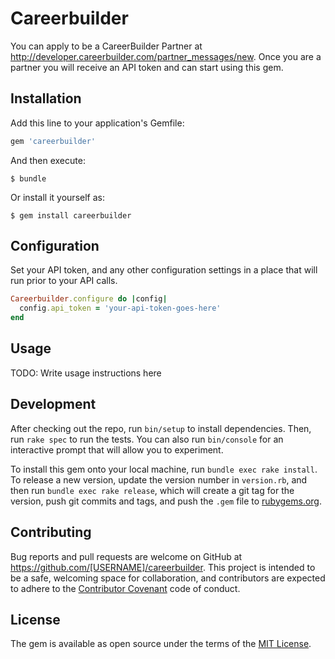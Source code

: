 # Careerbuilder

You can apply to be a CareerBuilder Partner at http://developer.careerbuilder.com/partner_messages/new. Once you are a partner you will receive an API token and can start using this gem.

## Installation

Add this line to your application's Gemfile:

```ruby
gem 'careerbuilder'
```

And then execute:

```
$ bundle
```

Or install it yourself as:

```
$ gem install careerbuilder
```

## Configuration

Set your API token, and any other configuration settings in a place that will run prior to your API calls.

```ruby
Careerbuilder.configure do |config|
  config.api_token = 'your-api-token-goes-here'
end
```

## Usage

TODO: Write usage instructions here

## Development

After checking out the repo, run `bin/setup` to install dependencies. Then, run `rake spec` to run the tests. You can also run `bin/console` for an interactive prompt that will allow you to experiment.

To install this gem onto your local machine, run `bundle exec rake install`. To release a new version, update the version number in `version.rb`, and then run `bundle exec rake release`, which will create a git tag for the version, push git commits and tags, and push the `.gem` file to [rubygems.org](https://rubygems.org).

## Contributing

Bug reports and pull requests are welcome on GitHub at https://github.com/[USERNAME]/careerbuilder. This project is intended to be a safe, welcoming space for collaboration, and contributors are expected to adhere to the [Contributor Covenant](http://contributor-covenant.org) code of conduct.


## License

The gem is available as open source under the terms of the [MIT License](http://opensource.org/licenses/MIT).
